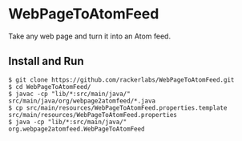 WebPageToAtomFeed
=================

Take any web page and turn it into an Atom feed.

## Install and Run

```
$ git clone https://github.com/rackerlabs/WebPageToAtomFeed.git
$ cd WebPageToAtomFeed/
$ javac -cp "lib/*:src/main/java/" src/main/java/org/webpage2atomfeed/*.java
$ cp src/main/resources/WebPageToAtomFeed.properties.template src/main/resources/WebPageToAtomFeed.properties
$ java -cp "lib/*:src/main/java/" org.webpage2atomfeed.WebPageToAtomFeed
```

